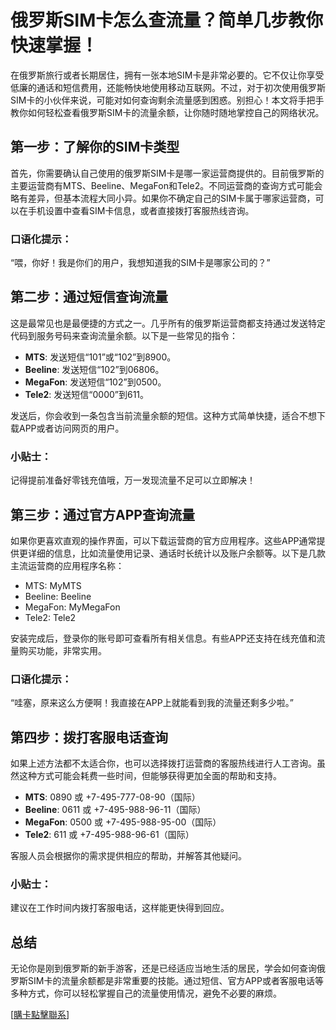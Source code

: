 # 俄罗斯SIM卡怎么查流量？简单几步教你快速掌握！

在俄罗斯旅行或者长期居住，拥有一张本地SIM卡是非常必要的。它不仅让你享受低廉的通话和短信费用，还能畅快地使用移动互联网。不过，对于初次使用俄罗斯SIM卡的小伙伴来说，可能对如何查询剩余流量感到困惑。别担心！本文将手把手教你如何轻松查看俄罗斯SIM卡的流量余额，让你随时随地掌控自己的网络状况。

## 第一步：了解你的SIM卡类型

首先，你需要确认自己使用的俄罗斯SIM卡是哪一家运营商提供的。目前俄罗斯的主要运营商有MTS、Beeline、MegaFon和Tele2。不同运营商的查询方式可能会略有差异，但基本流程大同小异。如果你不确定自己的SIM卡属于哪家运营商，可以在手机设置中查看SIM卡信息，或者直接拨打客服热线咨询。

### 口语化提示：
“喂，你好！我是你们的用户，我想知道我的SIM卡是哪家公司的？”

## 第二步：通过短信查询流量

这是最常见也是最便捷的方式之一。几乎所有的俄罗斯运营商都支持通过发送特定代码到服务号码来查询流量余额。以下是一些常见的指令：

- **MTS**: 发送短信“101”或“102”到8900。
- **Beeline**: 发送短信“102”到06806。
- **MegaFon**: 发送短信“102”到0500。
- **Tele2**: 发送短信“0000”到611。

发送后，你会收到一条包含当前流量余额的短信。这种方式简单快捷，适合不想下载APP或者访问网页的用户。

### 小贴士：
记得提前准备好零钱充值哦，万一发现流量不足可以立即解决！

## 第三步：通过官方APP查询流量

如果你更喜欢直观的操作界面，可以下载运营商的官方应用程序。这些APP通常提供更详细的信息，比如流量使用记录、通话时长统计以及账户余额等。以下是几款主流运营商的应用程序名称：

- MTS: MyMTS
- Beeline: Beeline
- MegaFon: MyMegaFon
- Tele2: Tele2

安装完成后，登录你的账号即可查看所有相关信息。有些APP还支持在线充值和流量购买功能，非常实用。

### 口语化提示：
“哇塞，原来这么方便啊！我直接在APP上就能看到我的流量还剩多少啦。”

## 第四步：拨打客服电话查询

如果上述方法都不太适合你，也可以选择拨打运营商的客服热线进行人工咨询。虽然这种方式可能会耗费一些时间，但能够获得更加全面的帮助和支持。

- **MTS**: 0890 或 +7-495-777-08-90（国际）
- **Beeline**: 0611 或 +7-495-988-96-11（国际）
- **MegaFon**: 0500 或 +7-495-988-95-00（国际）
- **Tele2**: 611 或 +7-495-988-96-61（国际）

客服人员会根据你的需求提供相应的帮助，并解答其他疑问。

### 小贴士：
建议在工作时间内拨打客服电话，这样能更快得到回应。

## 总结

无论你是刚到俄罗斯的新手游客，还是已经适应当地生活的居民，学会如何查询俄罗斯SIM卡的流量余额都是非常重要的技能。通过短信、官方APP或者客服电话等多种方式，你可以轻松掌握自己的流量使用情况，避免不必要的麻烦。

[[購卡點擊聯系](https://t.me/s/SXDXQF)]